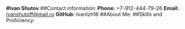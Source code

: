 **#Ivan Shutov**
##Contact information:
**Phone:** +7-912-444-79-26
**Email:** ivanshutoff@mail.ru
**GitHub:** IvanIzh18
##About Me:
##Skills and Proficiency: